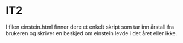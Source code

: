 # IT2
I filen einstein.html finner dere et enkelt skript som tar inn årstall fra brukeren og skriver en beskjed om einstein levde i det året eller ikke. 
